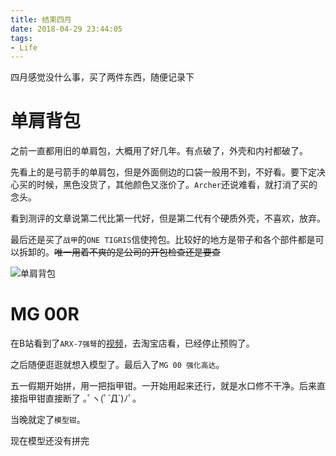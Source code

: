 ```yaml
---
title: 结束四月
date: 2018-04-29 23:44:05
tags:
- Life
---
```

四月感觉没什么事，买了两件东西，随便记录下
<!--more-->
# 单肩背包
之前一直都用旧的单肩包，大概用了好几年。有点破了，外壳和内衬都破了。

先看上的是弓箭手的单肩包，但是外面侧边的口袋一般用不到，不好看。要下定决心买的时候，黑色没货了，其他颜色又涨价了。`Archer`还说难看，就打消了买的念头。

看到测评的文章说第二代比第一代好，但是第二代有个硬质外壳，不喜欢，放弃。

最后还是买了`战甲`的`ONE TIGRIS`信使挎包。比较好的地方是带子和各个部件都是可以拆卸的。~~唯一用着不爽的是公司的开包检查还是要查~~

![单肩背包](https://farm2.staticflickr.com/1911/31553958798_62d47fc0d4_o_d.jpg)

# MG 00R
在B站看到了`ARX-7强弩`的[视频](https://www.bilibili.com/video/av22336538)，去淘宝店看，已经停止预购了。

之后随便逛逛就想入模型了。最后入了`MG 00 强化高达`。

五一假期开始拼，用一把指甲钳。一开始用起来还行，就是水口修不干净。后来直接指甲钳直接断了 ｡ﾟヽ(ﾟ´Д`)ﾉﾟ｡

当晚就定了`模型钳`。

现在模型还没有拼完